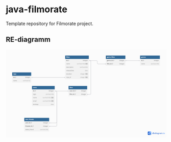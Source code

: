 # java-filmorate
Template repository for Filmorate project.
## RE-diagramm
![diagramm](/filmorate.png)
